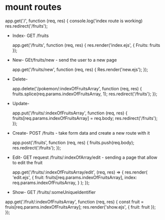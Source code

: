 
# mount routes

   app.get('/', function (req, res) {
     console.log('index route is working)
      res.redirect('/fruits');

* Index- GET /fruits

   app.get('/fruits', function (req, res) {
     res.render('index.ejs', {
       Fruits: fruits
  });

* New- GEt/fruits/new - send the user to a new page 

  app.get('/fruits/new', function (req, res) {
       Res.render('new.ejs');
 });

* Delete- 

  app.delete('/pokemon/:indexOfFruitsArray', function (req, res) {
    fruits.splice(req.params.indexOfFruitsArray, 1);
    res.redirect('/fruits');
});
 
* Update-

  app.put('/fruits/:indexOfFruitsArray', function (req, res) {
    fruits[req.params.indexOfFruitsArray] = req.body;
    res.redirect('/fruits');
});

* Create- POST /fruits - take form data and create a new route with it

  app.post('/fruits', function (req, res) {
    fruits.push(req.body);
    res.redirect('/fruits');
});

* Edit- GET request /fruits/:indexOfArray/edit - sending a page that allow to edit the fruit

  app.get('/fruits/:indexOfFruitsArray/edit', (req, res) => {
    res.render(
        'edit.ejs', {
            fruit: fruits[req.params.indexOfFruitsArray],
            index: req.params.indexOfFruitsArray,
        }
    );
});

* Show- GET /fruits/:someUniqueIdentifier

 app.get('/fruit/:indexOfFruitsArray', function (req, res) {
    const fruit = fruis[req.params.indexOfFruitsArray];
    res.render('show.ejs', {
        fruit: fruit
    });
});
